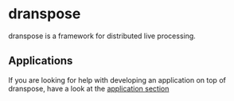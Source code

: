 # dranspose

dranspose is a framework for distributed live processing.

## Applications

If you are looking for help with developing an application on top of dranspose, have a look at the [application section](applications/overview.md)
